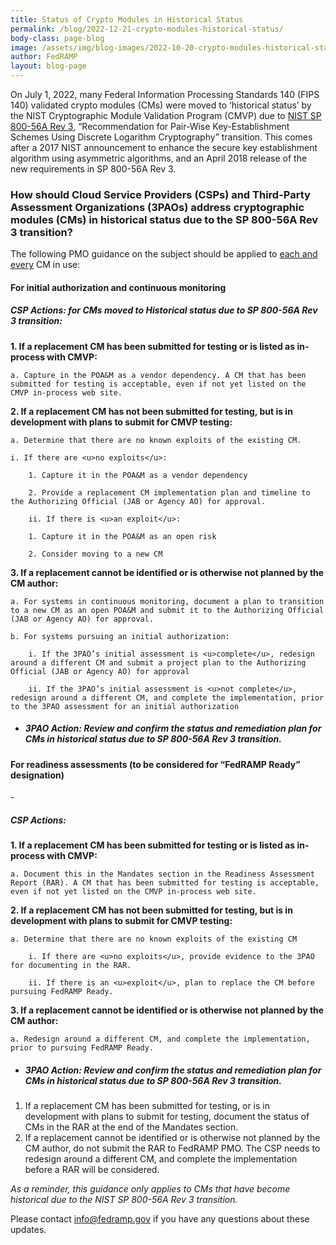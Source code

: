 ```yaml
---
title: Status of Crypto Modules in Historical Status
permalink: /blog/2022-12-21-crypto-modules-historical-status/
body-class: page-blog
image: /assets/img/blog-images/2022-10-20-crypto-modules-historical-status.png
author: FedRAMP
layout: blog-page
---
```

On July 1, 2022, many Federal Information Processing Standards 140 (FIPS 140) validated crypto modules (CMs) were moved to ‘historical status’ by the NIST Cryptographic Module Validation Program (CMVP) due to <a href="https://nvlpubs.nist.gov/nistpubs/SpecialPublications/nist.sp.800-56Ar3.pdf" target="_blank" rel="noopener noreferrer">NIST SP 800-56A Rev 3</a>, “Recommendation for Pair-Wise Key-Establishment Schemes Using Discrete Logarithm Cryptography” transition. This comes after a 2017 NIST announcement to enhance the secure key establishment algorithm using asymmetric algorithms, and an April 2018 release of the new requirements in SP 800-56A Rev 3.

<h3>How should Cloud Service Providers (CSPs) and Third-Party Assessment Organizations (3PAOs) address cryptographic modules (CMs) in historical status due to the SP 800-56A Rev 3 transition?</h3>

The following PMO guidance on the subject should be applied to <u>each and every</u> CM in use:
<h4>For initial authorization and continuous monitoring</h4> 
<h5>CSP Actions: for CMs moved to Historical status due to SP 800-56A Rev 3 transition:</h5>
<b>1. If a replacement CM has been submitted for testing or is listed as in-process with CMVP:</b>
    
    a. Capture in the POA&M as a vendor dependency. A CM that has been submitted for testing is acceptable, even if not yet listed on the CMVP in-process web site.
        
<b>2. If a replacement CM has not been submitted for testing, but is in development with plans to submit for CMVP testing:</b>
    
    a. Determine that there are no known exploits of the existing CM.
        
    i. If there are <u>no exploits</u>:
        
        1. Capture it in the POA&M as a vendor dependency
            
        2. Provide a replacement CM implementation plan and timeline to the Authorizing Official (JAB or Agency AO) for approval.
            
        ii. If there is <u>an exploit</u>:
            
        1. Capture it in the POA&M as an open risk
            
        2. Consider moving to a new CM
            
<b>3. If a replacement cannot be identified or is otherwise not planned by the CM author:</b>
    
    a. For systems in continuous monitoring, document a plan to transition to a new CM as an open POA&M and submit it to the Authorizing Official (JAB or Agency AO) for approval.
        
    b. For systems pursuing an initial authorization:
        
        i. If the 3PAO’s initial assessment is <u>complete</u>, redesign around a different CM and submit a project plan to the Authorizing Official (JAB or Agency AO) for approval
            
        ii. If the 3PAO’s initial assessment is <u>not complete</u>, redesign around a different CM, and complete the implementation, prior to the 3PAO assessment for an initial authorization
    
- <h5>3PAO Action: Review and confirm the status and remediation plan for CMs in historical status due to SP 800-56A Rev 3 transition.</h5>
<h4>For readiness assessments (to be considered for “FedRAMP Ready” designation)</h4> 
- <h5>CSP Actions:</h5>
<b>1. If a replacement CM has been submitted for testing or is listed as in-process with CMVP:</b>
    
    a. Document this in the Mandates section in the Readiness Assessment Report (RAR). A CM that has been submitted for testing is acceptable, even if not yet listed on the CMVP in-process web site.
        
<b>2. If a replacement CM has not been submitted for testing, but is in development with plans to submit for CMVP testing:</b> 
    
    a. Determine that there are no known exploits of the existing CM
        
        i. If there are <u>no exploits</u>, provide evidence to the 3PAO for documenting in the RAR.
            
        ii. If there is an <u>exploit</u>, plan to replace the CM before pursuing FedRAMP Ready. 
            
<b>3. If a replacement cannot be identified or is otherwise not planned by the CM author:</b>
    
    a. Redesign around a different CM, and complete the implementation, prior to pursuing FedRAMP Ready.
        
- <h5>3PAO Action: Review and confirm the status and remediation plan for CMs in historical status due to SP 800-56A Rev 3 transition.</h5>
1. If a replacement CM has been submitted for testing, or is in development with plans to submit for testing, document the status of CMs in the RAR at the end of the Mandates section.
2. If a replacement cannot be identified or is otherwise not planned by the CM author, do not submit the RAR to FedRAMP PMO. The CSP needs to redesign around a different CM, and complete the implementation before a RAR will be considered.

*As a reminder, this guidance only applies to CMs that have become historical due to the NIST SP‌‌ 800-56A Rev 3 transition.*

Please contact <a href="mailto:info@fedramp.gov">info@fedramp.gov</a> if you have any questions about these updates.

